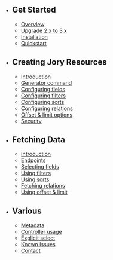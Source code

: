 - ## Get Started
    - [Overview](/{{route}}/{{version}}/overview)
    - [Upgrade 2.x to 3.x](/{{route}}/{{version}}/upgrade)
    - [Installation](/{{route}}/{{version}}/installation)
    - [Quickstart](/{{route}}/{{version}}/quickstart)
    
- ## Creating Jory Resources
    - [Introduction](/{{route}}/{{version}}/creating_jory_resources)
    - [Generator command](/{{route}}/{{version}}/generator)
    - [Configuring fields](/{{route}}/{{version}}/fields)
    - [Configuring filters](/{{route}}/{{version}}/filters)
    - [Configuring sorts](/{{route}}/{{version}}/sorts)
    - [Configuring relations](/{{route}}/{{version}}/relations)
    - [Offset & limit options](/{{route}}/{{version}}/offset_and_limit)
    - [Security](/{{route}}/{{version}}/security)

- ## Fetching Data
    - [Introduction](/{{route}}/{{version}}/fetching_introduction)
    - [Endpoints](/{{route}}/{{version}}/endpoints)
    - [Selecting fields](/{{route}}/{{version}}/query_fields)
    - [Using filters](/{{route}}/{{version}}/query_filters)
    - [Using sorts](/{{route}}/{{version}}/query_sorts)
    - [Fetching relations](/{{route}}/{{version}}/query_relations)
    - [Using offset & limit](/{{route}}/{{version}}/query_offset_and_limit)

- ## Various
    - [Metadata](/{{route}}/{{version}}/metadata)
    - [Controller usage](/{{route}}/{{version}}/controller_usage)
    - [Explicit select](/{{route}}/{{version}}/explicit_select)
    - [Known Issues](/{{route}}/{{version}}/known_issues)
    - [Contact](/{{route}}/{{version}}/contact)
